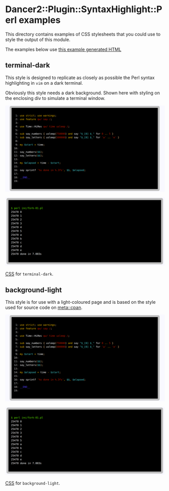 # Dancer2::Plugin::SyntaxHighlight::Perl examples

This directory contains examples of CSS stylesheets that you could use to style the output of this module.

The examples below use [this example generated HTML](generated.html)

## terminal-dark

This style is designed to replicate as closely as possible the Perl syntax highlighting in `vim` on a dark terminal. 

Obviously this style needs a dark background. Shown here with styling on the enclosing div to simulate a terminal window.

![ScreenShot](https://raw.githubusercontent.com/1nickt/Dancer2-Plugin-SyntaxHighlight-Perl/master/examples/terminal-dark-code.png)

![ScreenShot](https://raw.githubusercontent.com/1nickt/Dancer2-Plugin-SyntaxHighlight-Perl/master/examples/terminal-dark-output.png)

[CSS](terminal-dark.css) for `terminal-dark`.

## background-light

This style is for use with a light-coloured page and is based on the style used for source code on [meta::cpan](https://metacpan.org).

![ScreenShot](https://raw.githubusercontent.com/1nickt/Dancer2-Plugin-SyntaxHighlight-Perl/master/examples/terminal-dark-code.png)

![ScreenShot](terminal-dark-output.png)

[CSS](background-light.css) for `background-light`.




